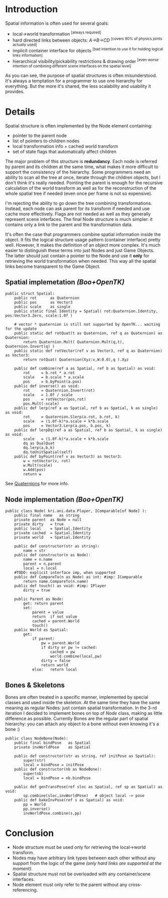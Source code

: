 # Introduction #

Spatial information is often used for several goals:
  * local->world transformation <sup>[always required]</sup>
  * hard directed links between objects: _A->B->CD_ <sup>[covers 90% of physics joints actually used]</sup>
  * implicit container interface for objects <sup>[bad intention to use it for holding logical links information]</sup>
  * hierarchical visibility/pickability restrictions & drawing order <sup>[even worse intention of combining different scene interfaces on the spatial level]</sup>

As you can see, the purpose of spatial structures is often misunderstood. It's always a temptation for a programmer to use one hierarchy for everything. But the more it's shared, the less scalability and usability it provides.


# Details #

Spatial structure is often implemented by the Node element containing:
  * pointer to the parent node
  * list of pointers to children nodes
  * local transformation info + cached world transform
  * set of state flags that automatically affect children

The major problem of this structure is **redundancy**. Each node is referred by parent and its children at the same time, what makes it more difficult to support the consistency of the hierarchy. Some programmers need an ability to scan all the tree at once, iterate through the children objects, but I don't think it's really needed. Pointing the parent is enough for the recursive calculation of the world transform as well as for the reconstruction of the whole spatial tree if needed (even once per frame is not so expensive).

I'm rejecting the ability to go down the tree combining transformations. Instead, each node can ask parent for its transform if needed and use cache more effectively. Flags are not needed as well as they generally represent scene interfaces. The final Node structure is much simpler: it contains only a link to the parent and the transformation data.

It's often the case that programmers combine spatial information inside the object. It fits the logical structure usage pattern (container interface) pretty well. However, it makes the definition of an object more complex. It's much easier to distinguish these terms into just Nodes and just Game Objects. The latter should just contain a pointer to the Node and use it **only** for retrieving the world transformation when needed. This way all the spatial links become transparent to the Game Object.


## Spatial implemetation _(Boo+OpenTK)_ ##

```
public struct Spatial:
	public rot		as Quaternion
	public pos		as Vector3
	public scale	as single
	public static final Identity = Spatial( rot:Quaternion.Identity, pos:Vector3.Zero, scale:1.0f )
	
	# vector * quaternion is still not supported by OpenTK... waiting for the update
	public static def rotQuat(t as Quaternion, ref q as Quaternion) as Quaternion:
		return Quaternion.Mult( Quaternion.Mult(q,t), Quaternion.Invert(q) )
	public static def rotVector(ref v as Vector3, ref q as Quaternion) as Vector3:
		return rotQuat( Quaternion(Xyz:v,W:0.0),q ).Xyz

	public def combine(ref a as Spatial, ref b as Spatial) as void:
		rot		= b.rot * a.rot
		scale	= b.scale * a.scale
		pos		= b.byPoint(a.pos)
	public def inverse() as void:
		rot		= Quaternion.Invert(rot)
		scale	= 1.0f / scale
		pos		= rotVector(pos,rot)
		pos.Mult(-scale)
	public def lerp(ref a as Spatial, ref b as Spatial, k as single) as void:
		rot		= Quaternion.Slerp(a.rot, b.rot, k)
		scale	= (1.0f-k)*a.scale + k*b.scale
		pos		= Vector3.Lerp(a.pos, b.pos, k)
	public def lerpDq(ref a as Spatial, ref b as Spatial, k as single) as void:
		scale	= (1.0f-k)*a.scale + k*b.scale
		dq as DualQuat
		dq.lerp(a,b,k)
		dq.toUnitSpatial(self)
	public def byPoint(ref v as Vector3) as Vector3:
		w = rotVector(v, rot)
		w.Mult(scale)
		w.Add(pos)
		return w
```
See [Quaternions](Quaternions.md) for more info.


## Node implementation _(Boo+OpenTK)_ ##
```
public class Node( kri.ani.data.Player, IComparable[of Node] ):
	public final name	as string
	private parent	as Node = null
	private dirty	= true
	public local	= Spatial.Identity
	private cached	= Spatial.Identity
	private world	= Spatial.Identity
	
	public def constructor(str as string):
		name = str
	public def constructor(n as Node):
		name = n.name
		parent = n.parent
		local = n.local
	#TODO: explicit interface imp, when supported
	public def CompareTo(n as Node) as int:	#imp: IComparable
		return name.CompareTo(n.name)
	public def touch() as void:	#imp: IPlayer
		dirty = true
	
	public Parent as Node:
		get: return parent
		set:
			parent = value
			return	if not value
			cached = parent.World
			touch()
	public World as Spatial:
		get:
			if parent:
				pw = parent.World
				if dirty or pw != cached:
					cached = pw
					world.combine(local,pw)
				dirty = false
				return world
			else:	return local
```


## Bones & Skeletons ##

Bones are often treated in a specific manner, implemented by special classes and used inside the skeleton. At the same time they have the same meaning as regular Nodes: just contain spatial transformation. In the 3-rd iteration I decided to implement bones on top of _Node_ class, making as little difference as possible. Currently Bones are the regular part of spatial hierarchy: you can attach any object to a bone without even knowing it's a bone :)

```
public class NodeBone(Node):
	public final bindPose	as Spatial
	private invWorldPose	as Spatial
	
	public def constructor(str as string, ref initPose as Spatial):
		super(str)
		local = bindPose = initPose
	public def constructor(nb as NodeBone):
		super(nb)
		local = bindPose = nb.bindPose

	public def genTransPose(ref sloc as Spatial, ref sp as Spatial) as void:
		sp.combine(sloc,invWorldPose)	# object local -> pose
	public def bakeInvPose(ref s as Spatial) as void:
		pp = World
		pp.inverse()
		invWorldPose.combine(s,pp)
```


# Conclusion #

  * Node structure must be used only for retrieving the local->world transform.
  * Nodes may have arbitrary link types between each other without any support from the logic of the game _(only hard links are supported at the moment)_.
  * Spatial structure must not be overloaded with any container/scene interfaces.
  * Node element must only refer to the parent without any cross-referencing.